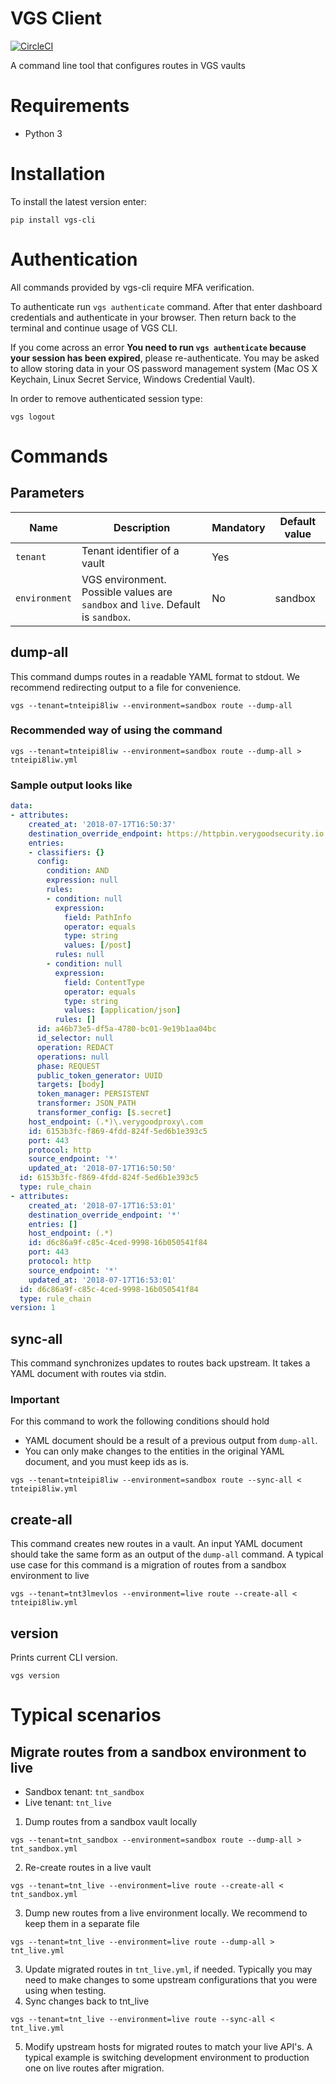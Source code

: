 # VGS Client
[![CircleCI](https://circleci.com/gh/verygoodsecurity/vgs-cli/tree/master.svg?style=svg&circle-token=dff66120c964e4fbf51dcf059b03746910d0449d)](https://circleci.com/gh/verygoodsecurity/vgs-cli/tree/master)

A command line tool that configures routes in VGS vaults
# Requirements
- Python 3
# Installation
To install the latest version enter:
```
pip install vgs-cli
```

# Authentication
All commands provided by vgs-cli require MFA verification. 

To authenticate run `vgs authenticate` command. After that enter dashboard credentials and authenticate in your browser. Then return back to the terminal and continue usage of VGS CLI.

If you come across an error **You need to run `vgs authenticate` because your session has been expired**, please re-authenticate.
You may be asked to allow storing data in your OS password management system (Mac OS X Keychain, Linux Secret Service, Windows Credential Vault).

In order to remove authenticated session type:
```
vgs logout
```

# Commands
## Parameters
| Name                                    | Description                                                                                          | Mandatory                                | Default value                        |
| --------------------------------------- | ---------------------------------------------------------------------------------------------------- | -------------------------------------- | -------------------------------------- |
| `tenant`                                | Tenant identifier of a vault                                                                         | Yes                                    |                                        |
| `environment`                           | VGS environment. Possible values are `sandbox` and `live`. Default is `sandbox`.                     | No                                     | sandbox                                |
## dump-all
This command dumps routes in a readable YAML format to stdout. We recommend redirecting output to a file for convenience.
```
vgs --tenant=tnteipi8liw --environment=sandbox route --dump-all
```
### Recommended way of using the command
```
vgs --tenant=tnteipi8liw --environment=sandbox route --dump-all > tnteipi8liw.yml
```
### Sample output looks like
```yaml
data:
- attributes:
    created_at: '2018-07-17T16:50:37'
    destination_override_endpoint: https://httpbin.verygoodsecurity.io
    entries:
    - classifiers: {}
      config:
        condition: AND
        expression: null
        rules:
        - condition: null
          expression:
            field: PathInfo
            operator: equals
            type: string
            values: [/post]
          rules: null
        - condition: null
          expression:
            field: ContentType
            operator: equals
            type: string
            values: [application/json]
          rules: []
      id: a46b73e5-df5a-4780-bc01-9e19b1aa04bc
      id_selector: null
      operation: REDACT
      operations: null
      phase: REQUEST
      public_token_generator: UUID
      targets: [body]
      token_manager: PERSISTENT
      transformer: JSON_PATH
      transformer_config: [$.secret]
    host_endpoint: (.*)\.verygoodproxy\.com
    id: 6153b3fc-f869-4fdd-824f-5ed6b1e393c5
    port: 443
    protocol: http
    source_endpoint: '*'
    updated_at: '2018-07-17T16:50:50'
  id: 6153b3fc-f869-4fdd-824f-5ed6b1e393c5
  type: rule_chain
- attributes:
    created_at: '2018-07-17T16:53:01'
    destination_override_endpoint: '*'
    entries: []
    host_endpoint: (.*)
    id: d6c86a9f-c85c-4ced-9998-16b050541f84
    port: 443
    protocol: http
    source_endpoint: '*'
    updated_at: '2018-07-17T16:53:01'
  id: d6c86a9f-c85c-4ced-9998-16b050541f84
  type: rule_chain
version: 1
```
## sync-all
This command synchronizes updates to routes back upstream. It takes a YAML document with routes via stdin.
### Important
For this command to work the following conditions should hold
- YAML document should be a result of a previous output from `dump-all`.
- You can only make changes to the entities in the original YAML document, and you must keep ids as is.
```
vgs --tenant=tnteipi8liw --environment=sandbox route --sync-all < tnteipi8liw.yml
```
## create-all
This command creates new routes in a vault. An input YAML document should take the same form as an output of the `dump-all` command.
A typical use case for this command is a migration of routes from a sandbox environment to live
```
vgs --tenant=tnt3lmevlos --environment=live route --create-all < tnteipi8liw.yml
```
## version
Prints current CLI version.
```
vgs version
```
# Typical scenarios
## Migrate routes from a sandbox environment to live
- Sandbox tenant: `tnt_sandbox`
- Live tenant: `tnt_live`
1. Dump routes from a sandbox vault locally
```
vgs --tenant=tnt_sandbox --environment=sandbox route --dump-all > tnt_sandbox.yml
```
2. Re-create routes in a live vault
```
vgs --tenant=tnt_live --environment=live route --create-all < tnt_sandbox.yml
```
3. Dump new routes from a live environment locally. We recommend to keep them in a separate file
```
vgs --tenant=tnt_live --environment=live route --dump-all > tnt_live.yml
```
3. Update migrated routes in `tnt_live.yml`, if needed. Typically you may need to make changes to some upstream configurations that you were using when testing.
4. Sync changes back to tnt_live
```
vgs --tenant=tnt_live --environment=live route --sync-all < tnt_live.yml
```
5. Modify upstream hosts for migrated routes to match your live API's. A typical example is switching development environment to production one on live routes after migration.